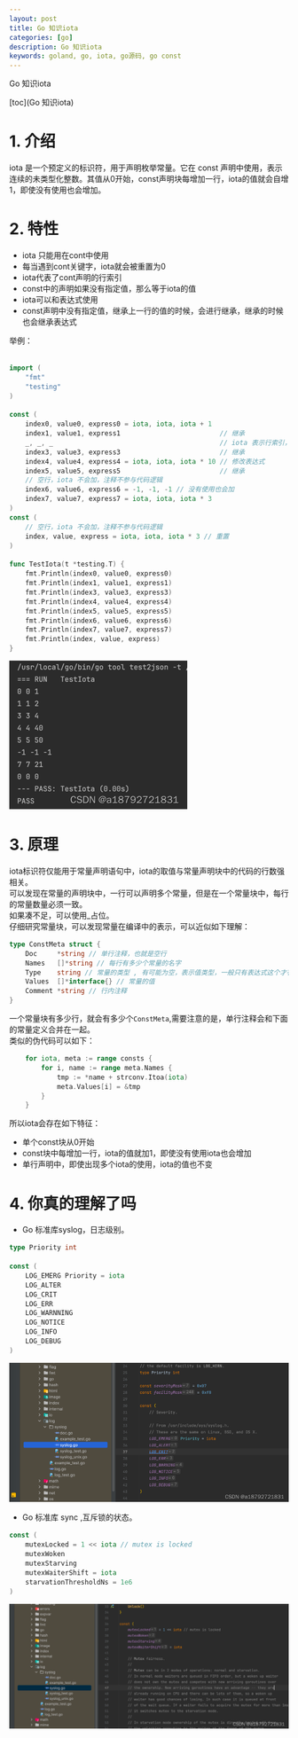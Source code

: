 ```yaml
---
layout: post
title: Go 知识iota
categories: [go]
description: Go 知识iota
keywords: goland, go, iota, go源码, go const
---
```


Go 知识iota


 [toc](Go 知识iota)
# 1. 介绍
iota 是一个预定义的标识符，用于声明枚举常量。它在 const 声明中使用，表示连续的未类型化整数。其值从0开始，const声明块每增加一行，iota的值就会自增1，即使没有使用也会增加。
# 2. 特性
- iota 只能用在cont中使用
- 每当遇到cont关键字，iota就会被重置为0
- iota代表了cont声明的行索引
- const中的声明如果没有指定值，那么等于iota的值
- iota可以和表达式使用
- const声明中没有指定值，继承上一行的值的时候，会进行继承，继承的时候也会继承表达式

举例：
```Go

import (
	"fmt"
	"testing"
)

const (
	index0, value0, express0 = iota, iota, iota + 1
	index1, value1, express1                         // 继承
	_, _, _                                          // iota 表示行索引，这里什么也不赋值，只是增加行索引
	index3, value3, express3                         // 继承
	index4, value4, express4 = iota, iota, iota * 10 // 修改表达式
	index5, value5, express5                         // 继承
	// 空行，iota 不会加，注释不参与代码逻辑
	index6, value6, express6 = -1, -1, -1 // 没有使用也会加
	index7, value7, express7 = iota, iota, iota * 3
)
const (
	// 空行，iota 不会加，注释不参与代码逻辑
	index, value, express = iota, iota, iota * 3 // 重置
)

func TestIota(t *testing.T) {
	fmt.Println(index0, value0, express0)
	fmt.Println(index1, value1, express1)
	fmt.Println(index3, value3, express3)
	fmt.Println(index4, value4, express4)
	fmt.Println(index5, value5, express5)
	fmt.Println(index6, value6, express6)
	fmt.Println(index7, value7, express7)
	fmt.Println(index, value, express)
}

```
![img.png](/images/posts/2024-01-20-Go%20知识iota/img.png)

# 3. 原理
iota标识符仅能用于常量声明语句中，iota的取值与常量声明块中的代码的行数强相关。  
可以发现在常量的声明块中，一行可以声明多个常量，但是在一个常量块中，每行的常量数量必须一致。  
如果凑不足，可以使用_占位。  
仔细研究常量块，可以发现常量在编译中的表示，可以近似如下理解：
```Go
type ConstMeta struct {
	Doc     *string // 单行注释，也就是空行
	Names   []*string // 每行有多少个常量的名字
	Type    string // 常量的类型 , 有可能为空，表示值类型，一般只有表达式这个才有效
	Values  []*interface{} // 常量的值
	Comment *string // 行内注释
}
```
一个常量块有多少行，就会有多少个`ConstMeta`,需要注意的是，单行注释会和下面的常量定义合并在一起。  
类似的伪代码可以如下：
```Go
	for iota, meta := range consts {
		for i, name := range meta.Names {
			tmp := *name + strconv.Itoa(iota)
			meta.Values[i] = &tmp
		}
	}
```
所以iota会存在如下特征：
- 单个const块从0开始
- const块中每增加一行，iota的值就加1，即使没有使用iota也会增加
- 单行声明中，即使出现多个iota的使用，iota的值也不变

# 4. 你真的理解了吗
- Go 标准库syslog，日志级别。
```Go
type Priority int

const (
	LOG_EMERG Priority = iota
	LOG_ALTER
	LOG_CRIT
	LOG_ERR
	LOG_WARNNING
	LOG_NOTICE
	LOG_INFO
	LOG_DEBUG
)
```
![img_1.png](/images/posts/2024-01-20-Go%20知识iota/img_1.png)

- Go 标准库 sync ,互斥锁的状态。
```Go
const (
	mutexLocked = 1 << iota // mutex is locked
	mutexWoken
	mutexStarving
	mutexWaiterShift = iota
	starvationThresholdNs = 1e6
) 
```
![img_2.png](/images/posts/2024-01-20-Go%20知识iota/img_2.png)

